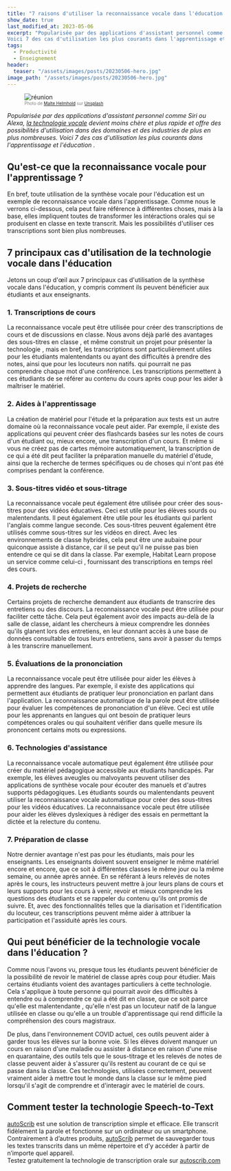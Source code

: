 ```yaml
---
title: "7 raisons d'utiliser la reconnaissance vocale dans l'éducation."
show_date: true
last_modified_at: 2023-05-06
excerpt: "Popularisée par des applications d'assistant personnel comme Siri ou Alexa, la technologie vocale devient moins chère et plus rapide et offre des possibilités d'utilisation dans des domaines et des industries de plus en plus nombreuses.
Voici 7 des cas d'utilisation les plus courants dans l'apprentissage et l'éducation"
tags:
  - Productivité
  - Enseignement
header:
  teaser: "/assets/images/posts/20230506-hero.jpg"
image_path: "/assets/images/posts/20230506-hero.jpg"
---
```


<figure>
<img src="{{ site.url }}{{ site.baseurl }}/assets/images/posts/20230506-hero.jpg" alt="réunion" class="full" loading="lazy">
<figcaption style="color:grey; font-size:10px;">Photo de <a href="https://unsplash.com/@maltehelmhold">Malte Helmhold</a> sur <a href="https://unsplash.com">Unsplash</a>
  </figcaption>
</figure>

_Popularisée par des applications d'assistant personnel comme Siri ou Alexa, [la technologie vocale](https://fr.blog.autoscrib.com/Technologie-Speech-to-Text-et-enseignement-un-doubl%C3%A9-gagnant/) devient moins chère et plus rapide et offre des possibilités d'utilisation dans des domaines et des industries de plus en plus nombreuses.
Voici 7 des cas d'utilisation les plus courants dans l'apprentissage et l'éducation ._

## Qu'est-ce que la reconnaissance vocale pour l'apprentissage ?

En bref, toute utilisation de la synthèse vocale pour l'éducation est un exemple de reconnaissance vocale dans l'apprentissage. Comme nous le verrons ci-dessous, cela peut faire référence à différentes choses, mais à la base, elles impliquent toutes de transformer les intéractions orales qui se produisent en classe en texte transcrit. Mais les possibilités d'utiliser ces transcriptions sont bien plus nombreuses.

## 7 principaux cas d'utilisation de la technologie vocale dans l'éducation

Jetons un coup d'œil aux 7 principaux cas d'utilisation de la synthèse vocale dans l'éducation, y compris comment ils peuvent bénéficier aux étudiants et aux enseignants.

### 1. Transcriptions de cours

La reconnaissance vocale peut être utilisée pour créer des transcriptions de cours et de discussions en classe. Nous avons déjà parlé des avantages des sous-titres en classe , et même construit un projet pour présenter la technologie , mais en bref, les transcriptions sont particulièrement utiles pour les étudiants malentendants ou ayant des difficultés à prendre des notes, ainsi que pour les locuteurs non natifs. qui pourrait ne pas comprendre chaque mot d'une conférence. Les transcriptions permettent à ces étudiants de se référer au contenu du cours après coup pour les aider à maîtriser le matériel.

### 2. Aides à l'apprentissage

La création de matériel pour l'étude et la préparation aux tests est un autre domaine où la reconnaissance vocale peut aider. Par exemple, il existe des applications qui peuvent créer des flashcards basées sur les notes de cours d'un étudiant ou, mieux encore, une transcription d'un cours. Et même si vous ne créez pas de cartes mémoire automatiquement, la transcription de ce qui a été dit peut faciliter la préparation manuelle du matériel d'étude, ainsi que la recherche de termes spécifiques ou de choses qui n'ont pas été comprises pendant la conférence.

### 3. Sous-titres vidéo et sous-titrage

La reconnaissance vocale peut également être utilisée pour créer des sous-titres pour des vidéos éducatives. Ceci est utile pour les élèves sourds ou malentendants. Il peut également être utile pour les étudiants qui parlent l'anglais comme langue seconde. Ces sous-titres peuvent également être utilisés comme sous-titres sur les vidéos en direct. Avec les environnements de classe hybrides, cela peut être une aubaine pour quiconque assiste à distance, car il se peut qu'il ne puisse pas bien entendre ce qui se dit dans la classe. Par exemple, Habitat Learn propose un service comme celui-ci , fournissant des transcriptions en temps réel des cours.

### 4. Projets de recherche

Certains projets de recherche demandent aux étudiants de transcrire des entretiens ou des discours. La reconnaissance vocale peut être utilisée pour faciliter cette tâche. Cela peut également avoir des impacts au-delà de la salle de classe, aidant les chercheurs à mieux comprendre les données qu'ils glanent lors des entretiens, en leur donnant accès à une base de données consultable de tous leurs entretiens, sans avoir à passer du temps à les transcrire manuellement.

### 5. Évaluations de la prononciation

La reconnaissance vocale peut être utilisée pour aider les élèves à apprendre des langues. Par exemple, il existe des applications qui permettent aux étudiants de pratiquer leur prononciation en parlant dans l'application. La reconnaissance automatique de la parole peut être utilisée pour évaluer les compétences de prononciation d'un élève. Ceci est utile pour les apprenants en langues qui ont besoin de pratiquer leurs compétences orales ou qui souhaitent vérifier dans quelle mesure ils prononcent certains mots ou expressions.

### 6. Technologies d'assistance

La reconnaissance vocale automatique peut également être utilisée pour créer du matériel pédagogique accessible aux étudiants handicapés. Par exemple, les élèves aveugles ou malvoyants peuvent utiliser des applications de synthèse vocale pour écouter des manuels et d'autres supports pédagogiques. Les étudiants sourds ou malentendants peuvent utiliser la reconnaissance vocale automatique pour créer des sous-titres pour les vidéos éducatives. La reconnaissance vocale peut être utilisée pour aider les élèves dyslexiques à rédiger des essais en permettant la dictée et la relecture du contenu.

### 7. Préparation de classe

Notre dernier avantage n'est pas pour les étudiants, mais pour les enseignants. Les enseignants doivent souvent enseigner le même matériel encore et encore, que ce soit à différentes classes le même jour ou la même semaine, ou année après année. En se référant à leurs relevés de notes après le cours, les instructeurs peuvent mettre à jour leurs plans de cours et leurs supports pour les cours à venir, revoir et mieux comprendre les questions des étudiants et se rappeler du contenu qu'ils ont promis de suivre. Et, avec des fonctionnalités telles que la diarisation et l'identification du locuteur, ces transcriptions peuvent même aider à attribuer la participation et l'assiduité après les cours.

## Qui peut bénéficier de la technologie vocale dans l'éducation ?

Comme nous l'avons vu, presque tous les étudiants peuvent bénéficier de la possibilité de revoir le matériel de classe après coup pour étudier. Mais certains étudiants voient des avantages particuliers à cette technologie. Cela s'applique à toute personne qui pourrait avoir des difficultés à entendre ou à comprendre ce qui a été dit en classe, que ce soit parce qu'elle est malentendante , qu'elle n'est pas un locuteur natif de la langue utilisée en classe ou qu'elle a un trouble d'apprentissage qui rend difficile la compréhension des cours magistraux.

De plus, dans l'environnement COVID actuel, ces outils peuvent aider à garder tous les élèves sur la bonne voie. Si les élèves doivent manquer un cours en raison d'une maladie ou assister à distance en raison d'une mise en quarantaine, des outils tels que le sous-titrage et les relevés de notes de classe peuvent aider à s'assurer qu'ils restent au courant de ce qui se passe dans la classe. Ces technologies, utilisées correctement, peuvent vraiment aider à mettre tout le monde dans la classe sur le même pied lorsqu'il s'agit de comprendre et d'interagir avec le matériel de cours.

## Comment tester la technologie Speech-to-Text

[autoScrib](https://autoscrib.com/) est une solution de transcription simple et efficace. Elle transcrit fidèlement la parole et fonctionne sur un ordinateur ou un smartphone. Contrairement à d’autres produits, [autoScrib](https://autoscrib.com/) permet de sauvegarder tous les textes transcrits dans un même répertoire et d’y accéder à partir de n’importe quel appareil.  
Testez gratuitement la technologie de transcription orale sur [autoscrib.com](https://autoscrib.com/)
